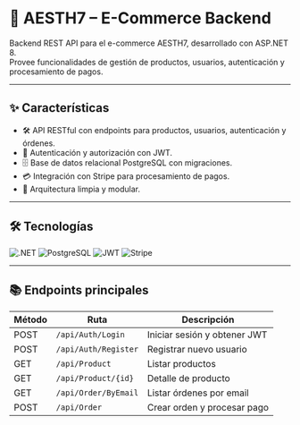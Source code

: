 # 🔧 AESTH7 – E-Commerce Backend

Backend REST API para el e-commerce AESTH7, desarrollado con ASP.NET 8.  
Provee funcionalidades de gestión de productos, usuarios, autenticación y procesamiento de pagos.

---

## ✨ Características

- 🛠️ API RESTful con endpoints para productos, usuarios, autenticación y órdenes.
- 🔐 Autenticación y autorización con JWT.
- 🗄️ Base de datos relacional PostgreSQL con migraciones.
- 💳 Integración con Stripe para procesamiento de pagos.
- 🚀 Arquitectura limpia y modular.

---

## 🛠️ Tecnologías

![.NET](https://img.shields.io/badge/.NET-8.0-512BD4?style=for-the-badge&logo=dotnet&logoColor=white) ![PostgreSQL](https://img.shields.io/badge/PostgreSQL-15-blue?style=for-the-badge&logo=postgresql&logoColor=white) ![JWT](https://img.shields.io/badge/JWT-Auth-yellow?style=for-the-badge&logo=json-web-tokens&logoColor=white) ![Stripe](https://img.shields.io/badge/Stripe-Pagos-blueviolet?style=for-the-badge&logo=stripe&logoColor=white)

---

## 📚 Endpoints principales

<div align="center">

| Método | Ruta                  | Descripción                    |
|--------|-----------------------|-------------------------------|
| POST   | `/api/Auth/Login`      | Iniciar sesión y obtener JWT  |
| POST   | `/api/Auth/Register`   | Registrar nuevo usuario       |
| GET    | `/api/Product`         | Listar productos              |
| GET    | `/api/Product/{id}`    | Detalle de producto           |
| GET    | `/api/Order/ByEmail`   | Listar órdenes por email      |
| POST   | `/api/Order`           | Crear orden y procesar pago   |

</div>
